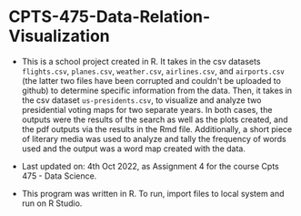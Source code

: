 # CPTS-475-Data-Relation-Visualization

* This is a school project created in R. It takes in the csv datasets `flights.csv`, `planes.csv`, `weather.csv`, `airlines.csv`, and `airports.csv` (the latter two files have been corrupted and couldn't be uploaded to github) to determine specific information from the data. Then, it takes in the csv dataset `us-presidents.csv`, to visualize and analyze two presidential voting maps for two separate years. In both cases, the outputs were the results of the search as well as the plots created, and the pdf outputs via the results in the Rmd file. Additionally, a short piece of literary media was used to analyze and tally the frequency of words used and the output was a word map created with the data.

* Last updated on: 4th Oct 2022, as Assignment 4 for the course Cpts 475 - Data Science.

* This program was written in R. To run, import files to local system and run on R Studio.
